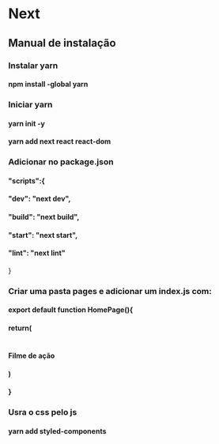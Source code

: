 # Next

## Manual de instalação

### Instalar yarn

#### npm install -global yarn

### Iniciar yarn

#### yarn init -y

#### yarn add next react react-dom

### Adicionar no package.json

#### "scripts":{
####    "dev": "next dev",
####    "build": "next build",
####    "start": "next start",
####    "lint":  "next lint"
    
  }
### Criar uma pasta pages e adicionar um index.js com:

#### export default function HomePage(){
####    return(
####        <div>
####            <h1>
####                Filme de ação
####            </h1>
####        </div>
####    )
#### }

### Usra o css pelo js

#### yarn add styled-components



